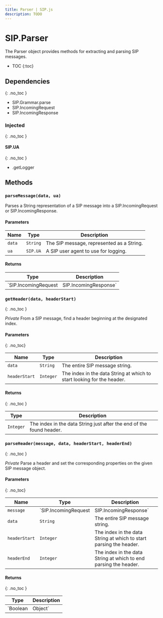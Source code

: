 ```yaml
---
title: Parser | SIP.js
description: TODO
---
```


# SIP.Parser

The Parser object provides methods for extracting and parsing SIP messages.

* TOC
{:toc}

<div markdown="1" class="dev">

## Dependencies
{: .no_toc }

* SIP.Grammar.parse
* SIP.IncomingRequest
* SIP.IncomingResponse

### Injected
{: .no_toc }

#### SIP.UA
{: .no_toc }

* .getLogger

</div>

## Methods

### `parseMessage(data, ua)`

Parses a String representation of a SIP message into a SIP.IncomingRequest or SIP.IncomingResponse.

#### Parameters

Name | Type | Description
-|-|-
`data` | `String` | The SIP message, represented as a String.
`ua` | `SIP.UA` | A SIP user agent to use for logging.

#### Returns

Type | Description
-|-
`SIP.IncomingRequest|SIP.IncomingResponse` | The SIP message, parsed to a SIP.IncomingRequest or SIP.IncomingResponse object.

<div markdown="1" class="dev">

### `getHeader(data, headerStart)`
{: .no_toc }

*Private* From a SIP message, find a header beginning at the designated index.

#### Parameters
{: .no_toc}

Name | Type | Description
-|-|-
`data` | `String` | The entire SIP message string.
`headerStart` | `Integer` | The index in the data String at which to start looking for the header.

#### Returns
{: .no_toc }

Type | Description
-|-
`Integer` | The index in the data String just after the end of the found header.

### `parseHeader(message, data, headerStart, headerEnd)`
{: .no_toc }

*Private* Parse a header and set the corresponding properties on the given SIP message object.

#### Parameters
{: .no_toc}

Name | Type | Description
-|-|-
`message` | `SIP.IncomingRequest|SIP.IncomingResponse` | The message object to populate.
`data` | `String` | The entire SIP message string.
`headerStart` | `Integer` | The index in the data String at which to start parsing the header.
`headerEnd` | `Integer` | The index in the data String at which to end parsing the header.

#### Returns
{: .no_toc }

Type | Description
-|-
`Boolean|Object` | `true` if the header was parsed successfully. Otherwise, an object literal containing an `error` message property. 

</div>
